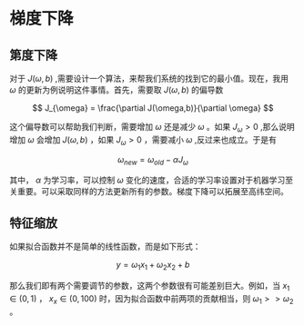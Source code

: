 # 梯度下降

## 第度下降

对于 $J(\omega,b)$ ,需要设计一个算法，来帮我们系统的找到它的最小值。现在，我用 $\omega$ 的更新为例说明这件事情。首先，需要取 $J(\omega,b)$ 的偏导数

$$
  J_{\omega} = \frac{\partial J(\omega,b)}{\partial \omega}
$$

这个偏导数可以帮助我们判断，需要增加 $\omega$ 还是减少 $\omega$ 。如果 $J_{\omega} > 0$ ,那么说明增加 $\omega$ 会增加 $J(\omega,b)$ ，如果 $J_{\omega} > 0$ ，需要减小 $\omega$  ,反过来也成立。于是有

$$
  \omega_{new} = \omega_{old} - \alpha J_{\omega} 
$$

其中， $\alpha$ 为学习率，可以控制 $\omega$ 变化的速度，合适的学习率设置对于机器学习至关重要。可以采取同样的方法更新所有的参数。梯度下降可以拓展至高纬空间。

## 特征缩放

如果拟合函数并不是简单的线性函数，而是如下形式：

$$
  y = \omega_1 x_1 + \omega_2 x_2 + b
$$

那么我们即有两个需要调节的参数，这两个参数很有可能差别巨大。例如，当 $x_1 \in (0,1)$ ， $x_x \in (0,100)$ 时，因为拟合函数中前两项的贡献相当，则 $\omega_1 >> \omega_2$ 。 


